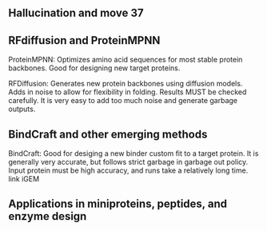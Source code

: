 ## Hallucination and move 37
## RFdiffusion and ProteinMPNN
ProteinMPNN: Optimizes amino acid sequences for most stable protein backbones. Good for designing new target proteins.

RFDiffusion: Generates new protein backbones using diffusion models. Adds in noise to allow for flexibility in folding. Results MUST be checked carefully. It is very easy to add too much noise and generate garbage outputs.
## BindCraft and other emerging methods
BindCraft: Good for desiging a new binder custom fit to a target protein. It is generally very accurate, but follows strict garbage in garbage out policy. Input protein must be high accuracy, and runs take a relatively long time. link iGEM
## Applications in miniproteins, peptides, and enzyme design
